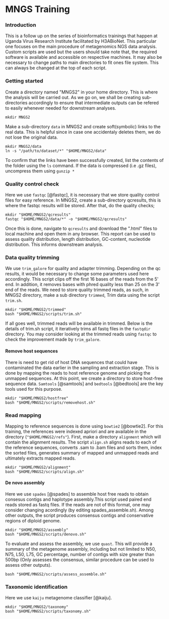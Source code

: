 # MNGS Training

### **Introduction**
This is a follow up on the series of bioinformatics trainings that happen at Uganda Virus Research Institute facilitated by H3ABioNet. This particular one focuses on the main procedure of metagenomics NGS data  analysis. Custom scripts are used but the users should take note that, the required software is available and accessible on respective machines. It may also be necessary to change paths to main directories to fit ones file system. This can always be changed at the top of each script.

### **Getting started**
Create a directory named "MNGS2" in your home directory. This is where the analysis will be carried out. As we go on, we shall be creating sub-directories accordingly to ensure that intermediate outputs can be refered to easily whenever needed for downstream analyses. 
```{r,eval=FALSE,error=FALSE,warning=FALSE,message=FALSE,echo=TRUE}
mkdir MNGS2
```
Make a sub-directory `data` in MNGS2 and create soft(symbolic) links to the real data. 
This is helpful since in case one accidentaly deletes them, we do not lose the original data. 
<!--In addition to avoiding loss of data, the links occupy a small memory, as save some space on disk. -->
```{r,eval=FALSE,error=FALSE,warning=FALSE,message=FALSE,echo=TRUE}
mkdir MNGS2/data
ln -s "/path/to/dataset/*" "$HOME/MNGS2/data"
```
To confirm that the links have been successfully created, list the contents of the folder using the `ls` command. If the data is compressed (i.e .gz files), uncompress them using `gunzip *`

### **Quality control check**
Here we use `fastqc` [@fastqc], it is necessary that we store quality control files for easy reference. In MNGS2, create a sub-directory qcresults, this is where the fastqc results will be stored.
After that, do the quality checks;
```{r,eval=FALSE,error=FALSE,warning=FALSE,message=FALSE,echo=TRUE}
mkdir "$HOME/MNGS2/qcresults"
fastqc "$HOME/MNGS2/data/*" -o "$HOME/MNGS2/qcresults"
```
Once this is done, navigate to `qcresults` and download the ".html" files to local machine and open them in any browser. This report can be used to assess quality distribution, length distribution, GC-content, nucleotide distribution. This informs downstream analysis.

### **Data quality trimming**
We use `trim_galore` for quality and adapter trimming. Depending on the qc results, it would be necessary to change some parameters used here accordingly. This script clips off the first 16 bases of the reads from the 5' end. In addition, it removes bases with phred quality less than 25 on the 3' end of the reads. We need to store quality trimmed reads, as such, in MNGS2 directory, make a sub directory `trimmed`, Trim data using the script `trim.sh`.
```{r,eval=FALSE,error=FALSE,warning=FALSE,message=FALSE,echo=TRUE}
mkdir "$HOME/MNGS2/trimmed"
bash "$HOME/MNGS2/scripts/trim.sh"
```
If all goes well, trimmed reads will be available in trimmed.
Below is the details of trim.sh script, it iteratively trims all fastq files in the `fastqdir` directory. You may consider looking at the trimmed reads using `fastqc` to check the improvement made by `trim_galore`.

#### **Remove host sequences**
There is need to get rid of host DNA sequences that could have contaminated the data earlier in the sampling and extraction stage. This is done by mapping the reads to host reference genome and picking the unmapped sequences. At this point, we create a directory to store host-free sequence data. `Samtools` [@samtools] and `bedtools` [@bedtools] are the key tools used for this purpose.
```{r,eval=FALSE,error=FALSE,warning=FALSE,message=FALSE,echo=TRUE}
mkdir "$HOME/MNGS2/hostfree"
bash "$HOME/MNGS2/scripts/removehost.sh"
```

### **Read mapping**
Mapping to reference sequences is done using `bowtie2` [@bowtie2]. For this training, the references were indexed apriori and are available in the directory (`"$HOME/MNGS2/refs"`). First, make a directory `alignment` which will contain the alignment results. The script `align.sh` aligns reads to each of the reference sequences, converts .sam to .bam files and sorts them, index the sorted files, generates summary of mapped and unmapped reads and ultimately extracts mapped reads.

```{r,eval=FALSE,error=FALSE,warning=FALSE,message=FALSE,echo=TRUE}
mkdir "$HOME/MNGS2/alignment"
bash "$HOME/MNGS2/scripts/align.sh"
```

####  **De novo assembly**
Here we use `spades` [@spades] to assemble host free reads to obtain consesus contigs and haplotype assembly.This script used paired end reads stored as fastq files. If the reads are not of this format, one may consider changing acordingly (by editing spades_assemble.sh). Among other outputs, the script produces consensus contigs and conservative regions of diploid genome.

```{r,eval=FALSE,error=FALSE,warning=FALSE,message=FALSE,echo=TRUE}
mkdir "$HOME/MNGS2/assembly"
bash "$HOME/MNGS2/scripts/denovo.sh"
```
To evaluate and assess the assembly, we use `quast`. This will provide a summary of the metagenome assembly, including but not limited to N50, N75, L50, L75, GC percentage, number of contigs with size greater than 500bp (Only assesses the consensus, similar procedure can be used to assess other outputs).
```{r,eval=FALSE,error=FALSE,warning=FALSE,message=FALSE,echo=TRUE}
bash "$HOME/MNGS2/scripts/assess_assemble.sh"
```
<!--Alternative ways of doing this are also available including the used of `idba_ud` metagenome assembler.-->

### **Taxonomic identification**
Here we use `kaiju` metagenome classifier [@kaiju].
```{r,eval=FALSE,error=FALSE,warning=FALSE,message=FALSE,echo=TRUE}
mkdir "$HOME/MNGS2/taxonomy"
bash "$HOME/MNGS2/scripts/taxonomy.sh"
```
<!--### **Molecular evolutionary analysis**{#evol} -->
